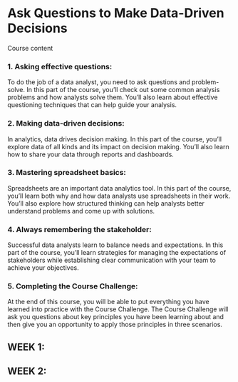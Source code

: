 # Ask Questions to Make Data-Driven Decisions 

Course content

### 1. Asking effective questions: 
To do the job of a data analyst, you need to ask questions and problem-solve. In this part of the course, you’ll check out some common analysis problems and how analysts solve them. You’ll also learn about effective questioning techniques that can help guide your analysis.

### 2. Making data-driven decisions:
 In analytics, data drives decision making. In this part of the course, you’ll explore data of all kinds and its impact on decision making. You’ll also learn how to share your data through reports and dashboards.

### 3. Mastering spreadsheet basics: 
Spreadsheets are an important data analytics tool. In this part of the course, you’ll learn both why and how data analysts use spreadsheets in their work. You’ll also explore how structured thinking can help analysts better understand problems and come up with solutions. 

### 4. Always remembering the stakeholder: 
Successful data analysts learn to balance needs and expectations. In this part of the course, you’ll learn strategies for managing the expectations of stakeholders while establishing clear communication with your team to achieve your objectives.  
### 5. Completing the Course Challenge: 
At the end of this course, you will be able to put everything you have learned into practice with the Course Challenge. The Course Challenge will ask you questions about key principles you have been learning about and then give you an opportunity to apply those principles in three scenarios. 

## WEEK 1:

## WEEK 2:

